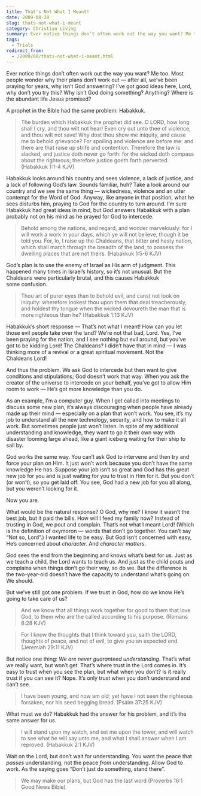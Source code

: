 ```yaml
---
title: That's Not What I Meant!
date: 2009-08-28
slug: thats-not-what-i-meant
category: Christian Living
summary: Ever notice things don’t often work out the way you want? Me too.
tags: 
  - Trials
redirect_from:
  - /2009/08/thats-not-what-i-meant.html
---
```




Ever notice things don’t often work out the way you want? Me too. Most
people wonder why their plans don’t work out — after
all, we’ve been praying for years, why isn’t God answering? I’ve got
good ideas here, Lord, why don’t you try this? Why isn’t
God doing something? Anything? Where is the abundant life
Jesus promised?

A prophet in the Bible had the same problem: Habakkuk.

> The burden which Habakkuk the prophet did see. O LORD, how long shall
> I cry, and thou wilt not hear! Even cry out unto thee
>  of violence, and thou wilt not save! Why dost thou show me iniquity,
> and cause me to behold grievance? For spoiling and violence
>  are before me: and there are that raise up strife and contention.
> Therefore the law is slacked, and justice doth never go
>  forth: for the wicked doth compass about the righteous; therefore
> justice goeth forth perverted. (Habakkuk 1:1-4 KJV)

Habakkuk looks around his country and sees violence, a lack of justice,
and a lack of following God’s law. Sounds familiar,
huh? Take a look around our country and we see the same thing —
wickedness, violence and an utter contempt for the Word of
God. Anyway, like anyone in that position, what he sees disturbs him,
praying to God for the country to turn around.
I’m sure Habakkuk had great ideas in mind, but God answers Habakkuk
with a plan probably not on his mind as he prayed for
God to intercede.

> Behold among the nations, and regard, and wonder marvelously: for I
> will work a work in your days, which ye will not believe,
>  though it be told you. For, lo, I raise up the Chaldeans, that bitter
> and hasty nation, which shall march through the breadth
>  of the land, to possess the dwelling places that are not theirs.
> (Habakkuk 1:5-6 KJV)

God’s plan is to use the enemy of Israel as His arm of judgment. This
happened many times in Israel’s history, so it’s not
unusual. But the Chaldeans were particularly brutal, and this causes
Habakkuk some confusion.

> Thou art of purer eyes than to behold evil, and canst not look on
> iniquity: wherefore lookest thou upon them that deal treacherously,
>  and holdest thy tongue when the wicked devoureth the man that is more
> righteous than he? (Habakkuk 1:13 KJV)

Habakkuk’s short response — That’s not what I meant! How can you let
those evil people take over the land? We’re not that
bad, Lord. Yes, I’ve been praying for the nation, and I see nothing but
evil around, but you’ve got to be kidding Lord! The
Chaldeans? I didn’t have that in mind — I was thinking more of a
revival or a great spiritual movement. Not the Chaldeans Lord!

And thus the problem. <span class="pullquote">We ask God to intercede
but then want to give conditions and stipulations</span>; God doesn’t
work that way.
When you ask the creator of the universe to intercede on your behalf,
you’ve got to allow Him room to work — He’s got more
knowledge than you do.

As an example, I’m a computer guy. When I get called into meetings to
discuss some new plan, it’s always discouraging when
people have already made up their mind — especially on a plan that
won’t work. You see, it’s my job to understand all the
new technology, security, and how to make it all work. But sometimes
people just won’t listen. In spite of my additional understanding
and knowledge, they want to go it their own way with disaster looming
large ahead, like a giant iceberg waiting for their
ship to sail by.

God works the same way. You can’t ask God to intervene and then try and
force your plan on Him. It just won’t work because
you don’t have the same knowledge He has. Suppose your job isn’t so
great and God has this great new job for you and is just
waiting for you to trust in Him for it. But you don’t (or won’t), so
you get laid off. You see, God had a new job for you
all along, but you weren’t looking for it.

Now you are.

What would be the natural response? O God, why me? I know it wasn’t the
best job, but it paid the bills. How will I feed my
family now? Instead of trusting in God, we pout and complain. That’s
not what I meant Lord! (Which is the definition of oxymoron
— words that don’t go together. You can’t say “Not so, Lord”.) I wanted
life to be easy. But God isn’t concerned with easy,
He’s concerned about *character.* And *character matters*.

God sees the end from the beginning and knows what’s best for us. Just
as we teach a child, the Lord wants to teach us. And
just as the child pouts and complains when things don’t go their way,
so do we. But the difference is the two-year-old doesn’t
have the capacity to understand what’s going on. We should.

But we’ve still got one problem. If we trust in God, how do we know He’s
going to take care of us?

> And we know that all things work together for good to them that love
> God, to them who are the called according to his purpose.
>  (Romans 8:28 KJV)

> For I know the thoughts that I think toward you, saith the LORD,
> thoughts of peace, and not of evil, to give you an expected
>  end. (Jeremiah 29:11 KJV)

But notice one thing: *We are never guaranteed understanding*. That’s
what we really want, but won’t get. That’s where trust in the Lord comes
in. It’s easy to trust when you see the
plan, but what when you don’t? Is it really trust if you can see it?
Nope. It’s only trust when you don’t understand and can’t see.

> I have been young, and now am old; yet have I not seen the righteous
> forsaken, nor his seed begging bread. (Psalm 37:25 KJV)

What must we do? Habakkuk had the answer for his problem, and it’s the
same answer for us.

> I will stand upon my watch, and set me upon the tower, and will watch
> to see what he will say unto me, and what I shall answer
>  when I am reproved. (Habakkuk 2:1 KJV)

Wait on the Lord, but don’t wait for understanding. You want the peace
that *passes* understanding, not the peace *from* understanding. Allow
God to work. As the saying goes “Don’t just do something, stand there”.

> We may make our plans, but God has the last word (Proverbs 16:1 Good
> News Bible)
